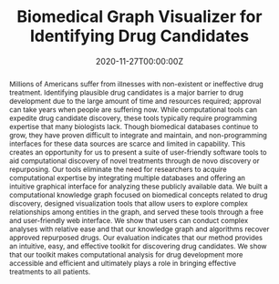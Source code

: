 ---
title: 'Biomedical Graph Visualizer for Identifying Drug Candidates'

# Authors
# If you created a profile for a user (e.g. the default `admin` user), write the username (folder name) here
# and it will be replaced with their full name and linked to their profile.
authors:
  - Ashton Teng
  - Blanca Villanueva
  - Derek Jow
  - admin
  - Samantha N Piekos
  - Russ B Altman

# Author notes (optional)
author_notes:
  - 'Equal contribution'
  - 'Equal contribution'

date: '2020-11-27T00:00:00Z'
doi: 'https://doi.org/10.1101/2020.11.27.368811'

# Schedule page publish date (NOT publication's date).
publishDate: '2020-11-27T00:00:00Z'

# Publication type.
# Legend: 0 = Uncategorized; 1 = Conference paper; 2 = Journal article;
# 3 = Preprint / Working Paper; 4 = Report; 5 = Book; 6 = Book section;
# 7 = Thesis; 8 = Patent
publication_types: ['2']

# Publication name and optional abbreviated publication name.
publication: biorXiv
publication_short: biorXiv

abstract: Millions of Americans suffer from illnesses with non-existent or ineffective drug treatment. Identifying plausible drug candidates is a major barrier to drug development due to the large amount of time and resources required; approval can take years when people are suffering now. While computational tools can expedite drug candidate discovery, these tools typically require programming expertise that many biologists lack. Though biomedical databases continue to grow, they have proven difficult to integrate and maintain, and non-programming interfaces for these data sources are scarce and limited in capability. This creates an opportunity for us to present a suite of user-friendly software tools to aid computational discovery of novel treatments through de novo discovery or repurposing. Our tools eliminate the need for researchers to acquire computational expertise by integrating multiple databases and offering an intuitive graphical interface for analyzing these publicly available data. We built a computational knowledge graph focused on biomedical concepts related to drug discovery, designed visualization tools that allow users to explore complex relationships among entities in the graph, and served these tools through a free and user-friendly web interface. We show that users can conduct complex analyses with relative ease and that our knowledge graph and algorithms recover approved repurposed drugs. Our evaluation indicates that our method provides an intuitive, easy, and effective toolkit for discovering drug candidates. We show that our toolkit makes computational analysis for drug development more accessible and efficient and ultimately plays a role in bringing effective treatments to all patients.

# Summary. An optional shortened abstract.
summary: We built a computational knowledge graph focused on biomedical concepts related to drug discovery, designed visualization tools that allow users to explore complex relationships among entities in the graph, and served these tools through a free and user-friendly web interface. We show that users can conduct complex analyses with relative ease and that our knowledge graph and algorithms recover approved repurposed drugs.

tags: []

# Display this page in the Featured widget?
featured: true

# Custom links (uncomment lines below)
# links:
# - name: Custom Link
#   url: http://example.org

url_pdf: 'https://www.biorxiv.org/content/10.1101/2020.11.27.368811v1.abstract'

# Featured image
# To use, add an image named `featured.jpg/png` to your page's folder.
image:
  caption: ''
  focal_point: ''
  preview_only: false

# Associated Projects (optional).
#   Associate this publication with one or more of your projects.
#   Simply enter your project's folder or file name without extension.
#   E.g. `internal-project` references `content/project/internal-project/index.md`.
#   Otherwise, set `projects: []`.
projects: []

# Slides (optional).
#   Associate this publication with Markdown slides.
#   Simply enter your slide deck's filename without extension.
#   E.g. `slides: "example"` references `content/slides/example/index.md`.
#   Otherwise, set `slides: ""`.
slides: ""
---